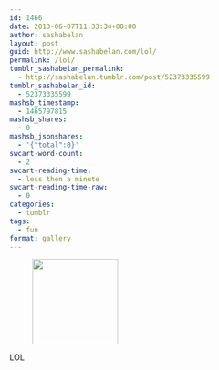 ```yaml
---
id: 1466
date: 2013-06-07T11:33:34+00:00
author: sashabelan
layout: post
guid: http://www.sashabelan.com/lol/
permalink: /lol/
tumblr_sashabelan_permalink:
  - http://sashabelan.tumblr.com/post/52373335599
tumblr_sashabelan_id:
  - 52373335599
mashsb_timestamp:
  - 1465797815
mashsb_shares:
  - 0
mashsb_jsonshares:
  - '{"total":0}'
swcart-word-count:
  - 2
swcart-reading-time:
  - less then a minute
swcart-reading-time-raw:
  - 0
categories:
  - tumblr
tags:
  - fun
format: gallery
---
```

<div id='gallery-433' class='gallery galleryid-1466 gallery-columns-3 gallery-size-thumbnail'>
  <figure class='gallery-item'> 
  
  <div class='gallery-icon landscape'>
    <a href='http://www.sashabelan.ru/lol/attachment/1467/'><img width="150" height="150" src="http://www.sashabelan.ru/wp-content/uploads/2013/06/tumblr_mo0tfyMasn1qarj97o1_1280-150x150.jpg" class="attachment-thumbnail size-thumbnail" alt="" /></a>
  </div></figure>
</div>

LOL